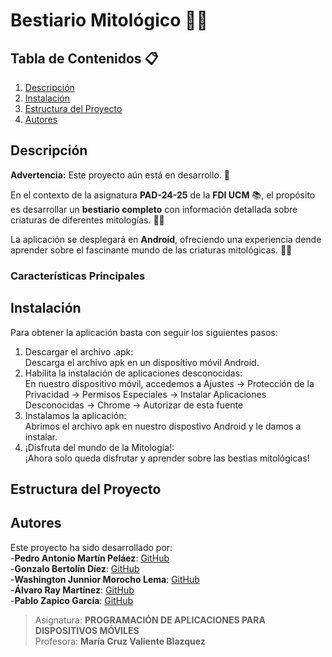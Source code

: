 # Bestiario Mitológico 🐱‍🐉

## Tabla de Contenidos 📋
1. [Descripción](#Descripción)
2. [Instalación](#Instalación)
3. [Estructura del Proyecto](#Estructura-del-Proyecto)
4. [Autores](#Autores)

## Descripción
**Advertencia:** Este proyecto aún está en desarrollo. 🚧

En el contexto de la asignatura **PAD-24-25** de la **FDI UCM** 📚, el propósito es desarrollar un **bestiario completo** con información detallada sobre criaturas de diferentes mitologías. 🐉📜

La aplicación se desplegará en **Android**, ofreciendo una experiencia dende aprender sobre el fascinante mundo de las criaturas mitológicas. 📱✨


### Características Principales 
<!-- Agregar -->

## Instalación
Para obtener la aplicación basta con seguir los siguientes pasos:
1. Descargar el archivo .apk: <br>Descarga el archivo apk en un dispositivo móvil Android.
2. Habilita la instalación de aplicaciones desconocidas: <br>En nuestro dispositivo móvil, accedemos a Ajustes -> Protección de la Privacidad -> Permisos Especiales -> Instalar Aplicaciones Desconocidas -> Chrome -> Autorizar de esta fuente
3. Instalamos la aplicación: <br>Abrimos el archivo apk en nuestro dispostivo Android y le damos a instalar.
4. ¡Disfruta del mundo de la Mitología!: <br>¡Ahora solo queda disfrutar y aprender sobre las bestias mitológicas!

## Estructura del Proyecto
<!-- Agregar -->

## Autores
Este proyecto ha sido desarrollado por:
<br>-**Pedro Antonio Martín Peláez**: [GitHub](https://github.com/PedroAMP22)
<br>-**Gonzalo Bertolín Díez**: [GitHub](https://github.com/gonzalete1)
<br>-**Washington Junnior Morocho Lema**: [GitHub](https://github.com/Washing-Mr8)
<br>-**Álvaro Ray Martínez**: [GitHub](https://github.com/alvaroray)
<br>-**Pablo Zapico García**: [GitHub](https://github.com/pzapico23)

> Asignatura: **PROGRAMACIÓN DE APLICACIONES PARA DISPOSITIVOS MÓVILES**  
> Profesora: **María Cruz Valiente Blazquez**
